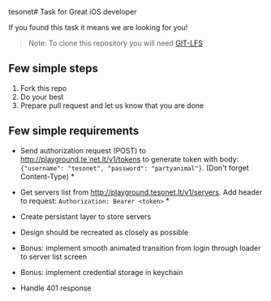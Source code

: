 tesonet# Task for Great iOS developer

If you found this task it means we are looking for you!

> Note: To clone this repository you will need [GIT-LFS](https://git-lfs.github.com/)

## Few simple steps

1. Fork this repo
2. Do your best
3. Prepare pull request and let us know that you are done

## Few simple requirements

- Send authorization request (POST) to http://playground.te`net.lt/v1/tokens to generate token with body: `{"username": "tesonet", "password": "partyanimal"}`. (Don't forget Content-Type) *
- Get servers list from http://playground.tesonet.lt/v1/servers. Add header to request: `Authorization: Bearer <token>` *
- Create persistant layer to store servers
- Design should be recreated as closely as possible

- Bonus: implement smooth animated transition from login through loader to server list screen
- Bonus: implement credential storage in keychain

* Handle 401 response
